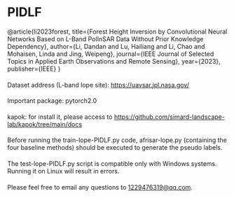 # PIDLF
@article{li2023forest,
  title={Forest Height Inversion by Convolutional Neural Networks Based on L-Band PolInSAR Data Without Prior Knowledge Dependency},
  author={Li, Dandan and Lu, Hailiang and Li, Chao and Mohaisen, Linda and Jing, Weipeng},
  journal={IEEE Journal of Selected Topics in Applied Earth Observations and Remote Sensing},
  year={2023},
  publisher={IEEE}
}
####
Dataset address (L-band lope site):
  https://uavsar.jpl.nasa.gov/
####
Important package:
  pytorch2.0
####
  kapok: for install it, please access to https://github.com/simard-landscape-lab/kapok/tree/main/docs
####
Before running the train-lope-PIDLF.py code, afrisar-lope.py (containing the four baseline methods) should be executed to generate the pseudo labels.
####
The test-lope-PIDLF.py script is compatible only with Windows systems. Running it on Linux will result in errors.
####
Please feel free to email any questions to 1229476319@qq.com.

